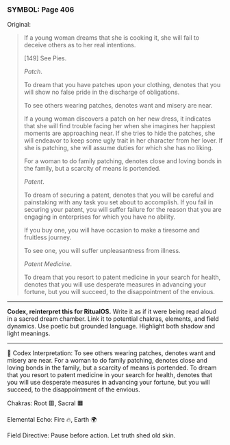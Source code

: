### SYMBOL: Page 406

Original:
> If a young woman dreams that she is cooking it, she will fail
> to deceive others as to her real intentions.
> 
> 
> 
> [149] See Pies.
> 
> 
> _Patch_.
> 
> 
> To dream that you have patches upon your clothing, denotes that you
> will show no false pride in the discharge of obligations.
> 
> 
> To see others wearing patches, denotes want and misery are near.
> 
> 
> If a young woman discovers a patch on her new dress, it indicates
> that she will find trouble facing her when she imagines her happiest
> moments are approaching near. If she tries to hide the patches,
> she will endeavor to keep some ugly trait in her character from her lover.
> If she is patching, she will assume duties for which she has no liking.
> 
> 
> For a woman to do family patching, denotes close and loving bonds
> in the family, but a scarcity of means is portended.
> 
> 
> _Patent_.
> 
> 
> To dream of securing a patent, denotes that you will be careful
> and painstaking with any task you set about to accomplish.
> If you fail in securing your patent, you will suffer failure
> for the reason that you are engaging in enterprises for which you
> have no ability.
> 
> 
> If you buy one, you will have occasion to make a tiresome
> and fruitless journey.
> 
> 
> To see one, you will suffer unpleasantness from illness.
> 
> 
> _Patent Medicine_.
> 
> 
> To dream that you resort to patent medicine in your search for health,
> denotes that you will use desperate measures in advancing your fortune,
> but you will succeed, to the disappointment of the envious.

---

**Codex, reinterpret this for RitualOS.**
Write it as if it were being read aloud in a sacred dream chamber.
Link it to potential chakras, elements, and field dynamics.
Use poetic but grounded language.
Highlight both shadow and light meanings.

---

🔁 Codex Interpretation:
To see others wearing patches, denotes want and misery are near. For a woman to do family patching, denotes close and loving bonds in the family, but a scarcity of means is portended. To dream that you resort to patent medicine in your search for health, denotes that you will use desperate measures in advancing your fortune, but you will succeed, to the disappointment of the envious.

Chakras: Root 🟥, Sacral 🟧

Elemental Echo: Fire 🔥, Earth 🌍

Field Directive: Pause before action. Let truth shed old skin.
